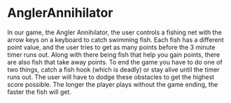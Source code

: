 # AnglerAnnihilator
In our game, the Angler Annihilator, the user controls a fishing net with the arrow keys on a keyboard to catch swimming fish. Each fish has a different point value, and the user tries to get as many points before the 3 minute timer runs out. Along with there being fish that help you gain points, there are also fish that take away points. To end the game you have to do one of two things, catch a fish hook (which is deadly) or stay alive until the timer runs out. The user will have to dodge these obstacles to get the highest score possible. The longer the player plays without the game ending, the faster the fish will get. 
